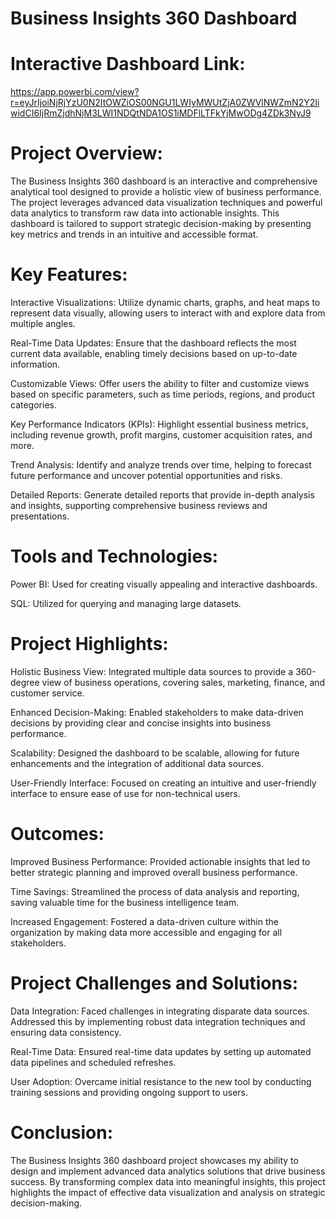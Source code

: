 # Business Insights 360 Dashboard

# Interactive Dashboard Link: 
https://app.powerbi.com/view?r=eyJrIjoiNjRjYzU0N2ItOWZiOS00NGU1LWIyMWUtZjA0ZWVlNWZmN2Y2IiwidCI6IjRmZjdhNjM3LWI1NDQtNDA1OS1iMDFlLTFkYjMwODg4ZDk3NyJ9

# Project Overview:
The Business Insights 360 dashboard is an interactive and comprehensive analytical tool designed to provide a holistic view of business performance. The project leverages advanced data visualization techniques and powerful data analytics to transform raw data into actionable insights. This dashboard is tailored to support strategic decision-making by presenting key metrics and trends in an intuitive and accessible format.

# Key Features:

Interactive Visualizations: Utilize dynamic charts, graphs, and heat maps to represent data visually, allowing users to interact with and explore data from multiple angles.

Real-Time Data Updates: Ensure that the dashboard reflects the most current data available, enabling timely decisions based on up-to-date information.

Customizable Views: Offer users the ability to filter and customize views based on specific parameters, such as time periods, regions, and product categories.

Key Performance Indicators (KPIs): Highlight essential business metrics, including revenue growth, profit margins, customer acquisition rates, and more.

Trend Analysis: Identify and analyze trends over time, helping to forecast future performance and uncover potential opportunities and risks.

Detailed Reports: Generate detailed reports that provide in-depth analysis and insights, supporting comprehensive business reviews and presentations.

# Tools and Technologies:

Power BI: Used for creating visually appealing and interactive dashboards.

SQL: Utilized for querying and managing large datasets.

# Project Highlights:

Holistic Business View: Integrated multiple data sources to provide a 360-degree view of business operations, covering sales, marketing, finance, and customer service.

Enhanced Decision-Making: Enabled stakeholders to make data-driven decisions by providing clear and concise insights into business performance.

Scalability: Designed the dashboard to be scalable, allowing for future enhancements and the integration of additional data sources.

User-Friendly Interface: Focused on creating an intuitive and user-friendly interface to ensure ease of use for non-technical users.

# Outcomes:

Improved Business Performance: Provided actionable insights that led to better strategic planning and improved overall business performance.

Time Savings: Streamlined the process of data analysis and reporting, saving valuable time for the business intelligence team.

Increased Engagement: Fostered a data-driven culture within the organization by making data more accessible and engaging for all stakeholders.

# Project Challenges and Solutions:

Data Integration: Faced challenges in integrating disparate data sources. Addressed this by implementing robust data integration techniques and ensuring data consistency.

Real-Time Data: Ensured real-time data updates by setting up automated data pipelines and scheduled refreshes.

User Adoption: Overcame initial resistance to the new tool by conducting training sessions and providing ongoing support to users.

# Conclusion:
The Business Insights 360 dashboard project showcases my ability to design and implement advanced data analytics solutions that drive business success. By transforming complex data into meaningful insights, this project highlights the impact of effective data visualization and analysis on strategic decision-making.
